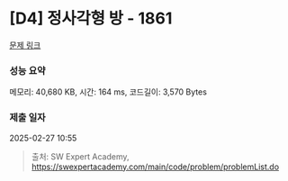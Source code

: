 # [D4] 정사각형 방 - 1861 

[문제 링크](https://swexpertacademy.com/main/code/problem/problemDetail.do?contestProbId=AV5LtJYKDzsDFAXc) 

### 성능 요약

메모리: 40,680 KB, 시간: 164 ms, 코드길이: 3,570 Bytes

### 제출 일자

2025-02-27 10:55



> 출처: SW Expert Academy, https://swexpertacademy.com/main/code/problem/problemList.do